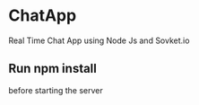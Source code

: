 # ChatApp
 Real Time Chat App using Node Js and Sovket.io
 
## Run npm install
before starting the server

